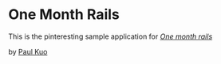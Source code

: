 # One Month Rails

This is the pinteresting sample application for [*One month rails*](http://onemonthrails.com)

by [Paul Kuo](https://www.paulkuo.com)